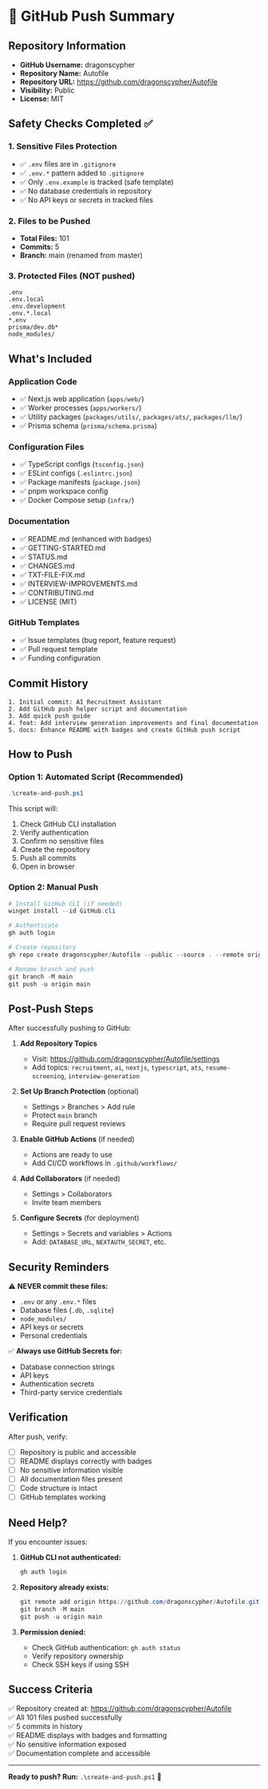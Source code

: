 # 🚀 GitHub Push Summary

## Repository Information

- **GitHub Username:** dragonscypher
- **Repository Name:** Autofile
- **Repository URL:** https://github.com/dragonscypher/Autofile
- **Visibility:** Public
- **License:** MIT

## Safety Checks Completed ✅

### 1. Sensitive Files Protection
- ✅ `.env` files are in `.gitignore`
- ✅ `.env.*` pattern added to `.gitignore`
- ✅ Only `.env.example` is tracked (safe template)
- ✅ No database credentials in repository
- ✅ No API keys or secrets in tracked files

### 2. Files to be Pushed
- **Total Files:** 101
- **Commits:** 5
- **Branch:** main (renamed from master)

### 3. Protected Files (NOT pushed)
```
.env
.env.local
.env.development
.env.*.local
*.env
prisma/dev.db*
node_modules/
```

## What's Included

### Application Code
- ✅ Next.js web application (`apps/web/`)
- ✅ Worker processes (`apps/workers/`)
- ✅ Utility packages (`packages/utils/`, `packages/ats/`, `packages/llm/`)
- ✅ Prisma schema (`prisma/schema.prisma`)

### Configuration Files
- ✅ TypeScript configs (`tsconfig.json`)
- ✅ ESLint configs (`.eslintrc.json`)
- ✅ Package manifests (`package.json`)
- ✅ pnpm workspace config
- ✅ Docker Compose setup (`infra/`)

### Documentation
- ✅ README.md (enhanced with badges)
- ✅ GETTING-STARTED.md
- ✅ STATUS.md
- ✅ CHANGES.md
- ✅ TXT-FILE-FIX.md
- ✅ INTERVIEW-IMPROVEMENTS.md
- ✅ CONTRIBUTING.md
- ✅ LICENSE (MIT)

### GitHub Templates
- ✅ Issue templates (bug report, feature request)
- ✅ Pull request template
- ✅ Funding configuration

## Commit History

```
1. Initial commit: AI Recruitment Assistant
2. Add GitHub push helper script and documentation
3. Add quick push guide
4. feat: Add interview generation improvements and final documentation
5. docs: Enhance README with badges and create GitHub push script
```

## How to Push

### Option 1: Automated Script (Recommended)
```powershell
.\create-and-push.ps1
```

This script will:
1. Check GitHub CLI installation
2. Verify authentication
3. Confirm no sensitive files
4. Create the repository
5. Push all commits
6. Open in browser

### Option 2: Manual Push
```powershell
# Install GitHub CLI (if needed)
winget install --id GitHub.cli

# Authenticate
gh auth login

# Create repository
gh repo create dragonscypher/Autofile --public --source . --remote origin

# Rename branch and push
git branch -M main
git push -u origin main
```

## Post-Push Steps

After successfully pushing to GitHub:

1. **Add Repository Topics**
   - Visit: https://github.com/dragonscypher/Autofile/settings
   - Add topics: `recruitment`, `ai`, `nextjs`, `typescript`, `ats`, `resume-screening`, `interview-generation`

2. **Set Up Branch Protection** (optional)
   - Settings > Branches > Add rule
   - Protect `main` branch
   - Require pull request reviews

3. **Enable GitHub Actions** (if needed)
   - Actions are ready to use
   - Add CI/CD workflows in `.github/workflows/`

4. **Add Collaborators** (if needed)
   - Settings > Collaborators
   - Invite team members

5. **Configure Secrets** (for deployment)
   - Settings > Secrets and variables > Actions
   - Add: `DATABASE_URL`, `NEXTAUTH_SECRET`, etc.

## Security Reminders

⚠️ **NEVER commit these files:**
- `.env` or any `.env.*` files
- Database files (`.db`, `.sqlite`)
- `node_modules/`
- API keys or secrets
- Personal credentials

✅ **Always use GitHub Secrets for:**
- Database connection strings
- API keys
- Authentication secrets
- Third-party service credentials

## Verification

After push, verify:
- [ ] Repository is public and accessible
- [ ] README displays correctly with badges
- [ ] No sensitive information visible
- [ ] All documentation files present
- [ ] Code structure is intact
- [ ] GitHub templates working

## Need Help?

If you encounter issues:

1. **GitHub CLI not authenticated:**
   ```powershell
   gh auth login
   ```

2. **Repository already exists:**
   ```powershell
   git remote add origin https://github.com/dragonscypher/Autofile.git
   git branch -M main
   git push -u origin main
   ```

3. **Permission denied:**
   - Check GitHub authentication: `gh auth status`
   - Verify repository ownership
   - Check SSH keys if using SSH

## Success Criteria

✅ Repository created at: https://github.com/dragonscypher/Autofile  
✅ All 101 files pushed successfully  
✅ 5 commits in history  
✅ README displays with badges and formatting  
✅ No sensitive information exposed  
✅ Documentation complete and accessible  

---

**Ready to push? Run:** `.\create-and-push.ps1` 🚀
